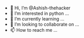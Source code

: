 - 👋 Hi, I’m @Ashish-thehacker
- 👀 I’m interested in python ...
- 🌱 I’m currently learning ...
- 💞️ I’m looking to collaborate on ...
- 📫 How to reach me ...

<!---
Ashish-thehacker/Ashish-thehacker is a ✨ special ✨ repository because its `README.md` (this file) appears on your GitHub profile.
You can click the Preview link to take a look at your changes.
--->
